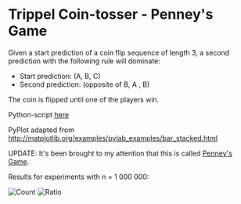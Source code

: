# Trippel Coin-tosser - Penney's Game

Given a start prediction of a coin flip sequence of length 3, a second prediction with the following rule will dominate:

 - Start prediction: (A, B, C)
 - Second prediction: (opposite of B, A , B)
 
The coin is flipped until one of the players win.
 
Python-script [here](run.py)

PyPlot adapted from http://matplotlib.org/examples/pylab_examples/bar_stacked.html

UPDATE: It's been brought to my attention that this is called [Penney's Game][1].

Results for experiments with n = 1 000 000:

![Count](https://dl.dropboxusercontent.com/u/2563770/cointosscount1m.png)
![Ratio](https://dl.dropboxusercontent.com/u/2563770/cointosspercent1m.png)

[1]: https://en.wikipedia.org/wiki/Penney%27s_game

